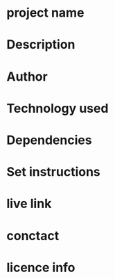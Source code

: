 # project name

# Description

# Author

# Technology used

# Dependencies

# Set instructions

# live link

# conctact

# licence info
